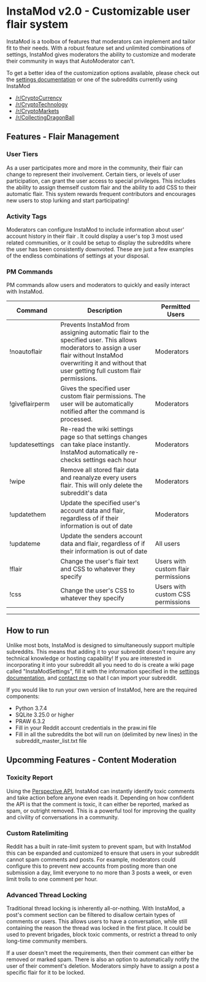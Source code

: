 # InstaMod v2.0 - Customizable user flair system

InstaMod is a toolbox of features that moderators can implement and tailor fit to their needs. With a robust feature set and unlimited combinations of settings, InstaMod gives moderators the ability to customize and moderate their community in ways that AutoModerator can't. 

To get a better idea of the customization options available, please check out the [settings documentation](https://github.com/disasterpiece9000/InstaMod-2.0/blob/master/SettingsDocumentation.md) or one of the subreddits currently using InstaMod
* [/r/CryptoCurrency](https://www.reddit.com/r/CryptoCurrency)
* [/r/CryptoTechnology](https://www.reddit.com/r/CryptoTechnology)
* [/r/CryptoMarkets](https://www.reddit.com/r/CryptoMarkets)
* [/r/CollectingDragonBall](https://www.reddit.com/r/CollectingDragonBall)

## Features - Flair Management

### User Tiers

As a user participates more and more in the community, their flair can change to represent their involvement. Certain tiers, or levels of user participation, can grant the user access to special privileges. This includes the ability to assign themself custom flair and the ability to add CSS to their automatic flair. This system rewards frequent contributors and encourages new users to stop lurking and start participating!

### Activity Tags

Moderators can configure InstaMod to include information about user' account history in their flair . It could display a user's top 3 most used related communities, or it could be setup to display the subreddits where the user has been consistently downvoted. These are just a few examples of the endless combinations of settings at your disposal.

### PM Commands

PM commands allow users and moderators to quickly and easily interact with InstaMod.

| Command | Description | Permitted Users |
| ----------- | ----------- | ----------- |
| !noautoflair | Prevents InstaMod from assigning automatic flair to the specified user. This allows moderators to assign a user flair without InstaMod overwriting it and without that user getting full custom flair permissions. | Moderators |
| !giveflairperm | Gives the specified user custom flair permissions. The user will be automatically notified after the command is processed. | Moderators |
| !updatesettings | Re-read the wiki settings page so that settings changes can take place instantly. InstaMod automatically re-checks settings each hour | Moderators |
| !wipe | Remove all stored flair data and reanalyze every users flair. This will only delete the subreddit's data | Moderators |
| !updatethem| Update the specified user's account data and flair, regardless of if their information is out of date | Moderators |
| !updateme | Update the senders account data and flair, regardless of if their information is out of date | All users |
| !flair | Change the user's flair text and CSS to whatever they specify | Users with custom flair permissions |
| !css | Change the user's CSS to whatever they specify | Users with custom CSS permissions |

_____

## How to run

Unlike most bots, InstaMod is designed to simultaneously support multiple subreddits. This means that adding it to your subreddit doesn't require any technical knowledge or hosting capability! If you are interested in incorporating it into your subreddit all you need to do is create a wiki page called "InstaModSettings", fill it with the information specified in the [settings documentation](https://github.com/disasterpiece9000/InstaMod-2.0/blob/master/SettingsDocumentation.md), and [contact me](https://www.reddit.com/message/compose?to=shimmyjimmy97&subject=InstaMod&message=) so that I can import your subreddit.

If you would like to run your own version of InstaMod, here are the required components:
* Python 3.7.4
* SQLite 3.25.0 or higher
* PRAW 6.3.2
* Fill in your Reddit account credentials in the praw.ini file
* Fill in all the subreddits the bot will run on (delimited by new lines) in the subreddit_master_list.txt file

## Upcomming Features - Content Moderation

### Toxicity Report

Using the [Perspective API](https://www.perspectiveapi.com/#/home), InstaMod can instantly identify toxic comments and take action before anyone even reads it. Depending on how confident the API is that the comment is toxic, it can either be reported, marked as spam, or outright removed. This is a powerful tool for improving the quality and civility of conversations in a community.


### Custom Ratelimiting

Reddit has a built in rate-limit system to prevent spam, but with InstaMod this can be expanded and customized to ensure that users in your subreddit cannot spam comments and posts. For example, moderators could configure this to prevent new accounts from posting more than one submission a day, limit everyone to no more than 3 posts a week, or even limit trolls to one comment per hour.

### Advanced Thread Locking

Traditional thread locking is inherently all-or-nothing. With InstaMod, a post's comment section can be filtered to disallow certain types of comments or users. This allows users to have a conversation, while still containing the reason the thread was locked in the first place. It could be used to prevent brigades, block toxic comments, or restrict a thread to only long-time community members.

If a user doesn't meet the requirements, then their comment can either be removed or marked spam. There is also an option to automatically notify the user of their comment's deletion. Moderators simply have to assign a post a specific flair for it to be locked.
